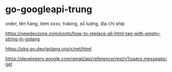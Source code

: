 # go-googleapi-trung


order, 
tên hàng, 
item xxxx, 
traking, 
số lượng, 
địa chỉ ship

https://newdevzone.com/posts/how-to-replace-all-html-tag-with-empty-string-in-golang

https://pkg.go.dev/golang.org/x/net/html

https://developers.google.com/gmail/api/reference/rest/v1/users.messages/get
